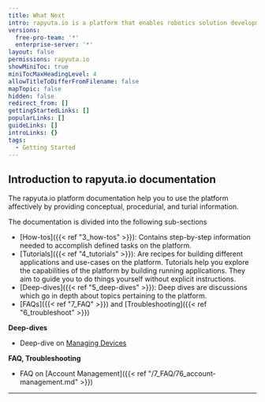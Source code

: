 ```yaml
---
title: What Next
intro: rapyuta.io is a platform that enables robotics solution development by providing the necessary software infrastructure and facilitating the interaction between multiple stakeholders who contribute to the solution development.
versions:
  free-pro-team: '*'
  enterprise-server: '*'
layout: false
permissions: rapyuta.io
showMiniToc: true
miniTocMaxHeadingLevel: 4
allowTitleToDifferFromFilename: false
mapTopic: false
hidden: false
redirect_from: []
gettingStartedLinks: []
popularLinks: []
guideLinks: []
introLinks: {}
tags:
  - Getting Started
---
```



## Introduction to rapyuta.io documentation

The rapyuta.io platform documentation help you to use the platform affectively by providing  conceptual, procedurial, and turial information.

The documentation is divided into the following sub-sections

- [How-tos]({{< ref "3_how-tos" >}}): Contains step-by-step information needed to accomplish defined tasks on the platform. 
- [Tutorials]({{< ref "4_tutorials" >}}): Are recipes for building different applications and use-cases on the platform. Tutorials help you explore the capabilities of the platform by building running applications. They aim to guide you to do things yourself without explicit instructions.
- [Deep-dives]({{< ref "5_deep-dives" >}}): Deep dives are discussions which go in depth about topics pertaining to the platform. 
- [FAQs]({{< ref "7_FAQ" >}}) and [Troubleshooting]({{< ref "6_troubleshoot" >}})

<!-- Blog -->

**Deep-dives**

*  Deep-dive on [Managing Devices](/5_deep-dives/51_managing-devices)


**FAQ, Troubleshooting**

* FAQ on [Account Management]({{< ref "/7_FAQ/76_account-management.md" >}})

---

